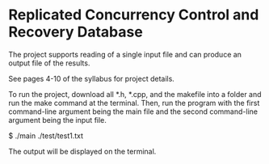 # Replicated Concurrency Control and Recovery Database

The project supports reading of a single input file and can produce an output file of the results.

See pages 4-10 of the syllabus for project details.

To run the project, download all *.h, *.cpp, and the makefile into a folder and run the make command at the terminal.
Then, run the program with the first command-line argument being the main file and the second command-line argument being the input file.

$ ./main ./test/test1.txt

The output will be displayed on the terminal.
